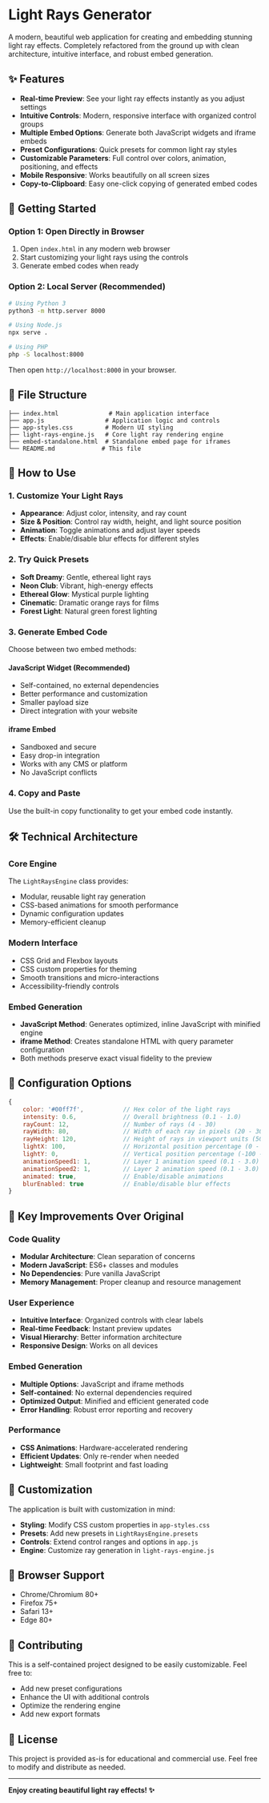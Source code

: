 # Light Rays Generator

A modern, beautiful web application for creating and embedding stunning light ray effects. Completely refactored from the ground up with clean architecture, intuitive interface, and robust embed generation.

## ✨ Features

- **Real-time Preview**: See your light ray effects instantly as you adjust settings
- **Intuitive Controls**: Modern, responsive interface with organized control groups
- **Multiple Embed Options**: Generate both JavaScript widgets and iframe embeds
- **Preset Configurations**: Quick presets for common light ray styles
- **Customizable Parameters**: Full control over colors, animation, positioning, and effects
- **Mobile Responsive**: Works beautifully on all screen sizes
- **Copy-to-Clipboard**: Easy one-click copying of generated embed codes

## 🚀 Getting Started

### Option 1: Open Directly in Browser
1. Open `index.html` in any modern web browser
2. Start customizing your light rays using the controls
3. Generate embed codes when ready

### Option 2: Local Server (Recommended)
```bash
# Using Python 3
python3 -m http.server 8000

# Using Node.js
npx serve .

# Using PHP
php -S localhost:8000
```

Then open `http://localhost:8000` in your browser.

## 📁 File Structure

```
├── index.html              # Main application interface
├── app.js                 # Application logic and controls
├── app-styles.css         # Modern UI styling
├── light-rays-engine.js   # Core light ray rendering engine
├── embed-standalone.html  # Standalone embed page for iframes
└── README.md             # This file
```

## 🎨 How to Use

### 1. Customize Your Light Rays
- **Appearance**: Adjust color, intensity, and ray count
- **Size & Position**: Control ray width, height, and light source position
- **Animation**: Toggle animations and adjust layer speeds
- **Effects**: Enable/disable blur effects for different styles

### 2. Try Quick Presets
- **Soft Dreamy**: Gentle, ethereal light rays
- **Neon Club**: Vibrant, high-energy effects
- **Ethereal Glow**: Mystical purple lighting
- **Cinematic**: Dramatic orange rays for films
- **Forest Light**: Natural green forest lighting

### 3. Generate Embed Code
Choose between two embed methods:

#### JavaScript Widget (Recommended)
- Self-contained, no external dependencies
- Better performance and customization
- Smaller payload size
- Direct integration with your website

#### iframe Embed
- Sandboxed and secure
- Easy drop-in integration
- Works with any CMS or platform
- No JavaScript conflicts

### 4. Copy and Paste
Use the built-in copy functionality to get your embed code instantly.

## 🛠 Technical Architecture

### Core Engine
The `LightRaysEngine` class provides:
- Modular, reusable light ray generation
- CSS-based animations for smooth performance
- Dynamic configuration updates
- Memory-efficient cleanup

### Modern Interface
- CSS Grid and Flexbox layouts
- CSS custom properties for theming
- Smooth transitions and micro-interactions
- Accessibility-friendly controls

### Embed Generation
- **JavaScript Method**: Generates optimized, inline JavaScript with minified engine
- **iframe Method**: Creates standalone HTML with query parameter configuration
- Both methods preserve exact visual fidelity to the preview

## 🎯 Configuration Options

```javascript
{
    color: '#00ff7f',           // Hex color of the light rays
    intensity: 0.6,             // Overall brightness (0.1 - 1.0)
    rayCount: 12,               // Number of rays (4 - 30)
    rayWidth: 80,               // Width of each ray in pixels (20 - 300)
    rayHeight: 120,             // Height of rays in viewport units (50 - 300)
    lightX: 100,                // Horizontal position percentage (0 - 100)
    lightY: 0,                  // Vertical position percentage (-100 - 100)
    animationSpeed1: 1,         // Layer 1 animation speed (0.1 - 3.0)
    animationSpeed2: 1,         // Layer 2 animation speed (0.1 - 3.0)
    animated: true,             // Enable/disable animations
    blurEnabled: true           // Enable/disable blur effects
}
```

## 🌟 Key Improvements Over Original

### Code Quality
- **Modular Architecture**: Clean separation of concerns
- **Modern JavaScript**: ES6+ classes and modules
- **No Dependencies**: Pure vanilla JavaScript
- **Memory Management**: Proper cleanup and resource management

### User Experience
- **Intuitive Interface**: Organized controls with clear labels
- **Real-time Feedback**: Instant preview updates
- **Visual Hierarchy**: Better information architecture
- **Responsive Design**: Works on all devices

### Embed Generation
- **Multiple Options**: JavaScript and iframe methods
- **Self-contained**: No external dependencies required
- **Optimized Output**: Minified and efficient generated code
- **Error Handling**: Robust error reporting and recovery

### Performance
- **CSS Animations**: Hardware-accelerated rendering
- **Efficient Updates**: Only re-render when needed
- **Lightweight**: Small footprint and fast loading

## 🔧 Customization

The application is built with customization in mind:

- **Styling**: Modify CSS custom properties in `app-styles.css`
- **Presets**: Add new presets in `LightRaysEngine.presets`
- **Controls**: Extend control ranges and options in `app.js`
- **Engine**: Customize ray generation in `light-rays-engine.js`

## 📱 Browser Support

- Chrome/Chromium 80+
- Firefox 75+
- Safari 13+
- Edge 80+

## 🤝 Contributing

This is a self-contained project designed to be easily customizable. Feel free to:

- Add new preset configurations
- Enhance the UI with additional controls
- Optimize the rendering engine
- Add new export formats

## 📄 License

This project is provided as-is for educational and commercial use. Feel free to modify and distribute as needed.

---

**Enjoy creating beautiful light ray effects! ✨**